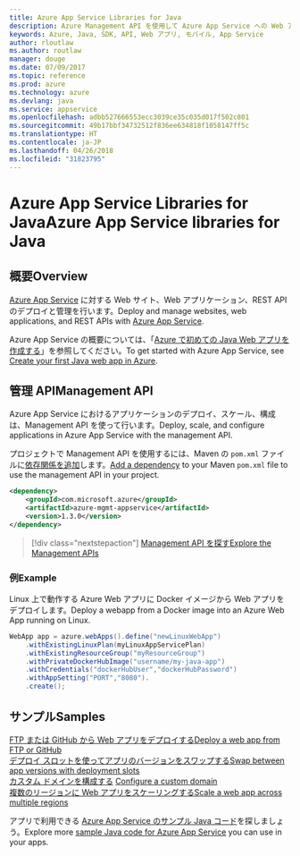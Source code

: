 ```yaml
---
title: Azure App Service Libraries for Java
description: Azure Management API を使用して Azure App Service への Web アプリのデプロイを自動化します。
keywords: Azure, Java, SDK, API, Web アプリ, モバイル, App Service
author: rloutlaw
ms.author: routlaw
manager: douge
ms.date: 07/09/2017
ms.topic: reference
ms.prod: azure
ms.technology: azure
ms.devlang: java
ms.service: appservice
ms.openlocfilehash: adbb527666553ecc3039ce35c035d017f502c801
ms.sourcegitcommit: 49b17bbf34732512f836ee634818f1058147ff5c
ms.translationtype: HT
ms.contentlocale: ja-JP
ms.lasthandoff: 04/26/2018
ms.locfileid: "31823795"
---
```

# <a name="azure-app-service-libraries-for-java"></a><span data-ttu-id="f5837-104">Azure App Service Libraries for Java</span><span class="sxs-lookup"><span data-stu-id="f5837-104">Azure App Service libraries for Java</span></span>

## <a name="overview"></a><span data-ttu-id="f5837-105">概要</span><span class="sxs-lookup"><span data-stu-id="f5837-105">Overview</span></span>

<span data-ttu-id="f5837-106">[Azure App Service](/azure/app-service) に対する Web サイト、Web アプリケーション、REST API のデプロイと管理を行います。</span><span class="sxs-lookup"><span data-stu-id="f5837-106">Deploy and manage websites, web applications, and REST APIs with [Azure App Service](/azure/app-service).</span></span>

<span data-ttu-id="f5837-107">Azure App Service の概要については、「[Azure で初めての Java Web アプリを作成する](/azure/app-service-web/app-service-web-get-started-java)」を参照してください。</span><span class="sxs-lookup"><span data-stu-id="f5837-107">To get started with Azure App Service, see [Create your first Java web app in Azure](/azure/app-service-web/app-service-web-get-started-java).</span></span>

## <a name="management-api"></a><span data-ttu-id="f5837-108">管理 API</span><span class="sxs-lookup"><span data-stu-id="f5837-108">Management API</span></span>

<span data-ttu-id="f5837-109">Azure App Service におけるアプリケーションのデプロイ、スケール、構成は、Management API を使って行います。</span><span class="sxs-lookup"><span data-stu-id="f5837-109">Deploy, scale, and configure applications in Azure App Service with the management API.</span></span>

<span data-ttu-id="f5837-110">プロジェクトで Management API を使用するには、Maven の `pom.xml` ファイルに[依存関係を追加](https://maven.apache.org/guides/getting-started/index.html#How_do_I_use_external_dependencies)します。</span><span class="sxs-lookup"><span data-stu-id="f5837-110">[Add a dependency](https://maven.apache.org/guides/getting-started/index.html#How_do_I_use_external_dependencies) to your Maven `pom.xml` file to use the management API in your project.</span></span>

```XML
<dependency>
    <groupId>com.microsoft.azure</groupId>
    <artifactId>azure-mgmt-appservice</artifactId>
    <version>1.3.0</version>
</dependency>
```   

> [!div class="nextstepaction"]
> [<span data-ttu-id="f5837-111">Management API を探す</span><span class="sxs-lookup"><span data-stu-id="f5837-111">Explore the Management APIs</span></span>](/java/api/overview/azure/appservice/management)

### <a name="example"></a><span data-ttu-id="f5837-112">例</span><span class="sxs-lookup"><span data-stu-id="f5837-112">Example</span></span>

<span data-ttu-id="f5837-113">Linux 上で動作する Azure Web アプリに Docker イメージから Web アプリをデプロイします。</span><span class="sxs-lookup"><span data-stu-id="f5837-113">Deploy a webapp from a Docker image into an Azure Web App running on Linux.</span></span>

```java
WebApp app = azure.webApps().define("newLinuxWebApp")
    .withExistingLinuxPlan(myLinuxAppServicePlan)
    .withExistingResourceGroup("myResourceGroup")
    .withPrivateDockerHubImage("username/my-java-app")
    .withCredentials("dockerHubUser","dockerHubPassword")
    .withAppSetting("PORT","8080").
    .create();
```

## <a name="samples"></a><span data-ttu-id="f5837-114">サンプル</span><span class="sxs-lookup"><span data-stu-id="f5837-114">Samples</span></span>

<span data-ttu-id="f5837-115">[FTP または GitHub から Web アプリをデプロイする][1]</span><span class="sxs-lookup"><span data-stu-id="f5837-115">[Deploy a web app from FTP or GitHub][1]</span></span>  
<span data-ttu-id="f5837-116">[デプロイ スロットを使ってアプリのバージョンをスワップする][2]</span><span class="sxs-lookup"><span data-stu-id="f5837-116">[Swap between app versions with deployment slots][2]</span></span>  
<span data-ttu-id="f5837-117">[カスタム ドメインを構成する][3] </span><span class="sxs-lookup"><span data-stu-id="f5837-117">[Configure a custom domain][3] </span></span>  
<span data-ttu-id="f5837-118">[複数のリージョンに Web アプリをスケーリングする][4]</span><span class="sxs-lookup"><span data-stu-id="f5837-118">[Scale a web app across multiple regions][4]</span></span>   

<span data-ttu-id="f5837-119">アプリで利用できる [Azure App Service のサンプル Java コード](https://azure.microsoft.com/resources/samples/?platform=java&term=appservice)を探しましょう。</span><span class="sxs-lookup"><span data-stu-id="f5837-119">Explore more [sample Java code for Azure App Service](https://azure.microsoft.com/resources/samples/?platform=java&term=appservice) you can use in your apps.</span></span>

[1]: ../docs-ref-conceptual/java-sdk-configure-webapp-sources.md
[2]: https://azure.microsoft.com/resources/samples/app-service-java-manage-staging-and-production-slots-for-web-apps/
[3]: https://azure.microsoft.com/resources/samples/app-service-java-manage-web-apps-with-custom-domains/
[4]: https://azure.microsoft.com/resources/samples/app-service-java-scale-web-apps-on-linux/
